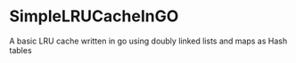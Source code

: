 # SimpleLRUCacheInGO
A basic LRU cache written in go using doubly linked lists and maps as Hash tables
